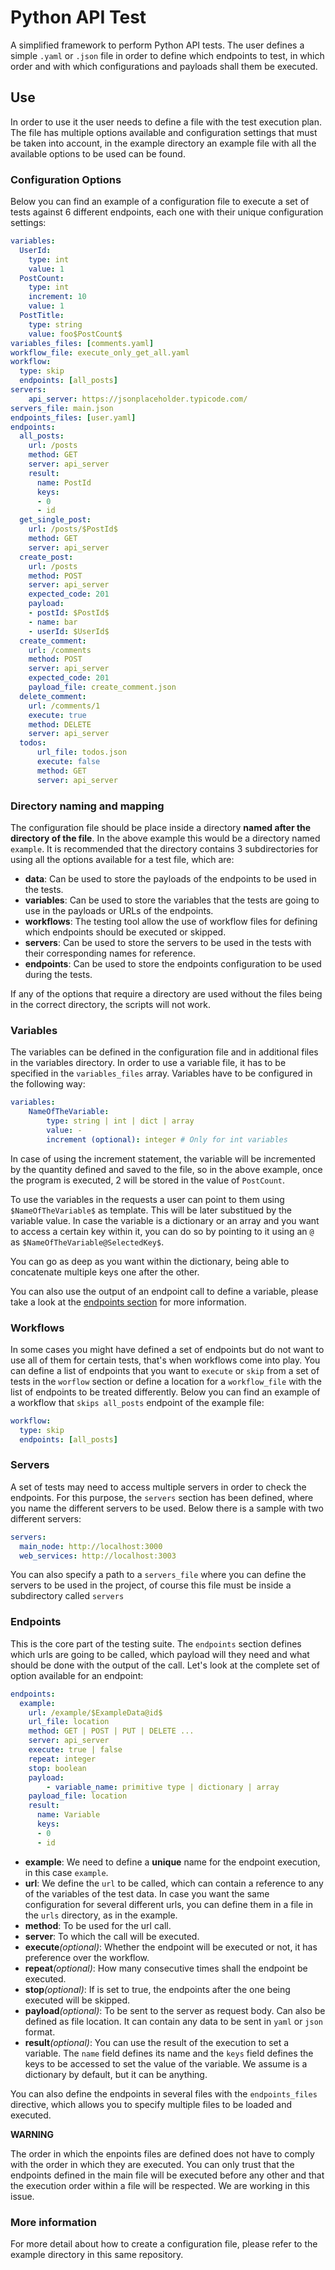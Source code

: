 # Python API Test

A simplified framework to perform Python API tests. The user defines a simple `.yaml` or `.json` file in order to define which endpoints to test, in which order and with which configurations and payloads shall them be executed. 

## Use

In order to use it the user needs to define a file with the test execution plan. The file has multiple options available and configuration settings that must be taken into account, in the example directory an example file with all the available options to be used can be found.

### Configuration Options

Below you can find an example of a configuration file to execute a set of tests against 6 different endpoints, each one with their unique configuration settings:

```yaml 
variables: 
  UserId:
    type: int
    value: 1
  PostCount:
    type: int
    increment: 10
    value: 1
  PostTitle:
    type: string
    value: foo$PostCount$
variables_files: [comments.yaml]
workflow_file: execute_only_get_all.yaml
workflow:
  type: skip
  endpoints: [all_posts]
servers:
    api_server: https://jsonplaceholder.typicode.com/
servers_file: main.json
endpoints_files: [user.yaml]
endpoints:
  all_posts:
    url: /posts
    method: GET
    server: api_server
    result:
      name: PostId
      keys:
      - 0
      - id
  get_single_post:
    url: /posts/$PostId$
    method: GET
    server: api_server
  create_post:
    url: /posts
    method: POST
    server: api_server
    expected_code: 201
    payload:
    - postId: $PostId$
    - name: bar
    - userId: $UserId$
  create_comment:
    url: /comments
    method: POST
    server: api_server
    expected_code: 201
    payload_file: create_comment.json
  delete_comment:
    url: /comments/1
    execute: true
    method: DELETE  
    server: api_server
  todos:
      url_file: todos.json
      execute: false
      method: GET
      server: api_server
```

### Directory naming and mapping

The configuration file should be place inside a directory **named after the directory of the file**. In the above example this would be a directory named `example`.
It is recommended that the directory contains 3 subdirectories for using all the options available for a test file, which are:

- **data**: Can be used to store the payloads of the endpoints to be used in the tests.
- **variables**: Can be used to store the variables that the tests are going to use in the payloads or URLs of the endpoints.
- **workflows**: The testing tool allow the use of workflow files for defining which endpoints should be executed or skipped.
- **servers**: Can be used to store the servers to be used in the tests with their corresponding names for reference.
- **endpoints**: Can be used to store the endpoints configuration to be used during the tests.

If any of the options that require a directory are used without the files being in the correct directory, the scripts will not work.

### Variables

The variables can be defined in the configuration file and in additional files in the variables directory. In order to use a variable file, it has to be specified in the `variables_files` array. Variables have to be configured in the following way:

```yaml
variables:
    NameOfTheVariable:
        type: string | int | dict | array
        value: -
        increment (optional): integer # Only for int variables
```

In case of using the increment statement, the variable will be incremented by the quantity defined and saved to the file, so in the above example, once the program is executed, 2 will be stored in the value of `PostCount`.

To use the variables in the requests a user can point to them using `$NameOfTheVariable$` as template. This will be later substitued by the variable value. In case the variable is a dictionary or an array and you want to access a certain key within it, you can do so by pointing to it using an `@` as `$NameOfTheVariable@SelectedKey$`. 

You can go as deep as you want within the dictionary, being able to concatenate multiple keys one after the other.

You can also use the output of an endpoint call to define a variable, please take a look at the [endpoints section](#Endpoints) for more information.

### Workflows

In some cases you might have defined a set of endpoints but do not want to use all of them for certain tests, that's when workflows come into play. You can define a list of endpoints that you want to `execute` or `skip` from a set of tests in the `worflow` section or define a location for a `workflow_file` with the list of endpoints to be treated differently. Below you can find an example of a  workflow that `skips all_posts` endpoint of the example file:

```yaml
workflow:
  type: skip
  endpoints: [all_posts]
```

### Servers

A set of tests may need to access multiple servers in order to check the endpoints. For this purpose, the `servers` section has been defined, where you name the different servers to be used. Below there is a sample with two different servers:

```yaml
servers:
  main_node: http://localhost:3000
  web_services: http://localhost:3003
```

You can also specify a path to a `servers_file` where you can define the servers to be used in the project, of course this file must be inside a subdirectory called `servers`

### Endpoints

This is the core part of the testing suite. The `endpoints` section defines which urls are going to be called, which payload will they need and what should be done with the output of the call. Let's look at the complete set of option available for an endpoint:

```yaml
endpoints:
  example:
    url: /example/$ExampleData@id$
    url_file: location
    method: GET | POST | PUT | DELETE ...
    server: api_server
    execute: true | false
    repeat: integer
    stop: boolean
    payload:
        - variable_name: primitive type | dictionary | array
    payload_file: location
    result:
      name: Variable
      keys:
      - 0
      - id
```

- **example**: We need to define a **unique** name for the endpoint execution, in this case `example`. 
- **url**: We define the `url` to be called, which can contain a reference to any of the variables of the test data. In case you want the same configuration for several different urls, you can define them in a file in the `urls` directory, as in the example.
- **method**: To be used for the url call.
- **server**: To which the call will be executed.
- **execute**_(optional)_: Whether the endpoint will be executed or not, it has preference over the workflow.
- **repeat**_(optional)_: How many consecutive times shall the endpoint be executed.
- **stop**_(optional)_: If is set to true, the endpoints after the one being executed will be skipped.
- **payload**_(optional)_: To be sent to the server as request body. Can also be defined as file location. It can contain any data to be sent in `yaml` or `json` format.
- **result**_(optional)_: You can use the result of the execution to set a variable. The `name` field defines its name and the `keys` field defines the keys to be accessed to set the value of the variable. We assume is a dictionary by default, but it can be anything.

You can also define the endpoints in several files with the `endpoints_files` directive, which allows you to specify multiple files to be loaded and executed.

**WARNING**

The order in which the enpoints files are defined does not have to comply with the order in which they are executed. You can only trust that the endpoints defined in the main file will be executed before any other and that the execution order within a file will be respected. We are working in this issue.

### More information

For more detail about how to create a configuration file, please refer to the example directory in this same repository.